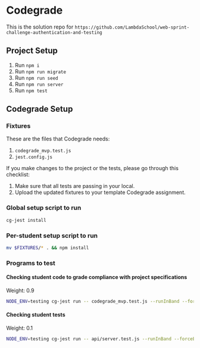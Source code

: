 # Codegrade

This is the solution repo for `https://github.com/LambdaSchool/web-sprint-challenge-authentication-and-testing`

## Project Setup

1. Run `npm i`
2. Run `npm run migrate`
3. Run `npm run seed`
4. Run `npm run server`
5. Run `npm test`

## Codegrade Setup

### Fixtures

These are the files that Codegrade needs:

1. `codegrade_mvp.test.js`
2. `jest.config.js`

If you make changes to the project or the tests, please go through this checklist:

1. Make sure that all tests are passing in your local.
2. Upload the updated fixtures to your template Codegrade assignment.

### Global setup script to run

```bash
cg-jest install
```

### Per-student setup script to run

```bash
mv $FIXTURES/* . && npm install
```

### Programs to test

#### Checking student code to grade compliance with project specifications

Weight: 0.9

```bash
NODE_ENV=testing cg-jest run -- codegrade_mvp.test.js --runInBand --forceExit
```

#### Checking student tests

Weight: 0.1

```bash
NODE_ENV=testing cg-jest run -- api/server.test.js --runInBand --forceExit
```
